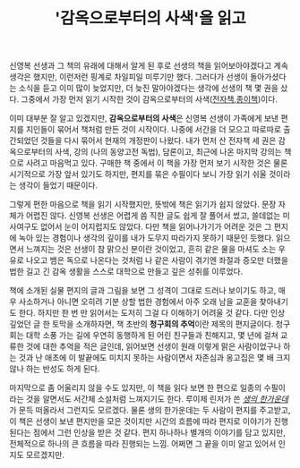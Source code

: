 ﻿---
title: '''감옥으로부터의 사색''을 읽고'
categories:
  - books
tags:
  - 신영복
  - 추천
  - 추천-도서
pubDate: 2016-03-06
description: 기본 설명을 입력하세요
---

신영복 선생과 그 책의 유래에 대해서 알게 된 후로 선생의 책을 읽어보아야겠다고 계속 생각은 했지만, 이런저런 핑계로 차일피일 미루기만 했다. 그러다가 선생이 돌아가셨다는 소식을 듣고 이미 많이 늦었지만, 더 늦진 말아야겠다는 생각에 선생의 책 몇 권을 샀다. 그중에서 가장 먼저 읽기 시작한 것이 감옥으로부터의 사색([전자책](http://ridibooks.com/v2/Detail?id=1568000006&amp_s=ins&amp_q=%25EA%25B0%2590%25EC%2598%25A5%25EC%259C%25BC%25EB%25A1%259C%25EB%25B6%2580%25ED%2584%25B0%25EC%259D%2598),[종이책](http://www.aladin.co.kr/shop/wproduct.aspx?ItemId=4551))이다.

이미 대부분 잘 알고 있겠지만, **감옥으로부터의 사색**은 신영복 선생이 가족에게 보낸 편지를 지인들이 묶어서 책처럼 만든 것이 시작이다. 나중에 서간을 더 모으고 따로따로 출간되었던 것들을 다시 묶어서 현재의 개정판이 나왔다. 내가 먼저 산 전자책 세 권은 감옥으로부터의 사색, 강의 (나의 동양고전 독법), 담론이고, 최근에 나온 마지막 강의는 책으로 사려고 마음먹고 있다. 구매한 책 중에서 이 책을 가장 먼저 보기 시작한 것은 물론 시기적으로 가장 앞서 있기도 하지만, 편지를 묶은 수필이다 보니 가장 읽기 쉬울 것이라는 생각이 들었기 때문이다.

그렇게 편한 마음으로 책을 읽기 시작했지만, 뜻밖에 책은 읽기가 쉽지 않았다. 문장 자체가 어렵진 않다. 신영복 선생은 어렵게 씀 직한 글도 쉽게 잘 풀어서 썼고, 쓸데없는 미사여구도 없어서 눈이 어지럽지도 않았다. 다만 책을 읽어나가기가 어려운 것은 그 편지에 녹아 있는 경험이나 생각의 깊이를 내가 도무지 따라가지 못하기 때문인 듯했다. 읽으면서 느껴지는 것은 선생이 참 맑으신 분이란 것이었고, 흔히 같은 물을 마셔도 소는 우유로 나오고 뱀은 독으로 나온다는 것처럼 나 같은 사람이 겪기엔 좌절과 증오만 더했을 법한 길고 긴 감옥 생활을 스스로 대학으로 만들고 깊은 성취를 이루었다.

책에 소개된 실물 편지의 글과 그림을 보면 그 성격이 그대로 드러나 보이기도 하고, 매우 사소하거나 아니면 오히려 기분 상할 법한 경험에서 아주 오래 남을 교훈을 찾아내기도 한다. 하지만 한 번 만 읽어서는 도저히 그걸 다 이해하기 어려울 것 같다. 다만 인상 깊었던 글 한 토막을 소개하자면, 책 초반의 **청구회의 추억**이란 제목의 편지글이다. 청구회는 대학 소풍 가는 길에 우연히 동행하게 된 어린 친구들과 친해지고, 몇 년에 걸쳐 교류한 것에 대한 추억을 적은 글인데, 읽어보면 선생이 원래 이렇게 맑은 사람이었구나 하는 것과 난 애초에 이 발끝에도 미치지 못하는 사람이면서 자존심과 옹고집은 몇 배 크지 않나 하는 반성도 하게 된다.

마지막으로 좀 어울리지 않을 수도 있지만, 이 책을 읽다 보면 한 편으로 일종의 수필이라는 것을 알면서도 서간체 소설처럼 느껴지기도 한다. 루이제 린저가 쓴 [_생의 한가운데_](http://www.aladin.co.kr/shop/wproduct.aspx?ItemId=198265)가 문득 떠올라서 그런지도 모르겠다. 물론 생의 한가운데는 두 사람이 편지를 주고받고, 이 책은 선생이 보낸 편지만을 모은 것이지만 시간의 흐름에 따라 편지로 이야기가 진행된다는 점에서 그런 인상을 받은 것 같다. 편지 하나하나 별개의 이야기를 담고 있지만, 전체적으로 하나의 큰 흐름을 따라 진행되는 느낌. 어쩌면 그 끝을 이미 알고 있어서 인지도 모르겠지만.


